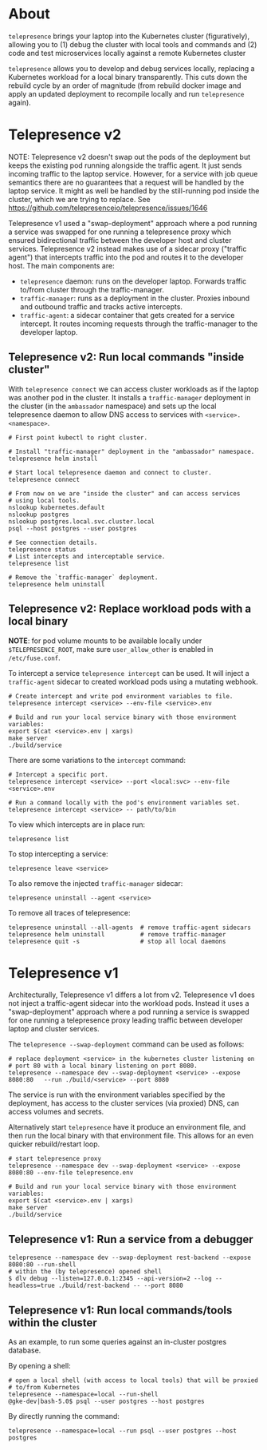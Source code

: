 # About

`telepresence` brings your laptop into the Kubernetes cluster (figuratively),
allowing you to (1) debug the cluster with local tools and commands and (2) code
and test microservices locally against a remote Kubernetes cluster

`telepresence` allows you to develop and debug services locally, replacing a
Kubernetes workload for a local binary transparently. This cuts down the rebuild
cycle by an order of magnitude (from rebuild docker image and apply an updated
deployment to recompile locally and run `telepresence` again).

# Telepresence v2

NOTE: Telepresence v2 doesn't swap out the pods of the deployment but keeps the
existing pod running alongside the traffic agent. It just sends incoming traffic
to the laptop service. However, for a service with job queue semantics there are
no guarantees that a request will be handled by the laptop service. It might as
well be handled by the still-running pod inside the cluster, which we are trying
to replace. See https://github.com/telepresenceio/telepresence/issues/1646

Telepresence v1 used a "swap-deployment" approach where a pod running a service
was swapped for one running a telepresence proxy which ensured bidirectional
traffic between the developer host and cluster services. Telepresence v2 instead
makes use of a sidecar proxy ("traffic agent") that intercepts traffic into the
pod and routes it to the developer host. The main components are:

- `telepresence` daemon: runs on the developer laptop. Forwards traffic to/from
  cluster through the traffic-manager.
- `traffic-manager`: runs as a deployment in the cluster. Proxies inbound and
  outbound traffic and tracks active intercepts.
- `traffic-agent`: a sidecar container that gets created for a service
  intercept. It routes incoming requests through the traffic-manager to the
  developer laptop.

## Telepresence v2: Run local commands "inside cluster"

With `telepresence connect` we can access cluster workloads as if the laptop was
another pod in the cluster. It installs a `traffic-manager` deployment in the
cluster (in the `ambassador` namespace) and sets up the local telepresence
daemon to allow DNS access to services with `<service>.<namespace>`.

    # First point kubectl to right cluster.

    # Install "traffic-manager" deployment in the "ambassador" namespace.
    telepresence helm install

    # Start local telepresence daemon and connect to cluster.
    telepresence connect

    # From now on we are "inside the cluster" and can access services
    # using local tools.
    nslookup kubernetes.default
    nslookup postgres
    nslookup postgres.local.svc.cluster.local
    psql --host postgres --user postgres

    # See connection details.
    telepresence status
    # List intercepts and interceptable service.
    telepresence list

    # Remove the `traffic-manager` deployment.
    telepresence helm uninstall

## Telepresence v2: Replace workload pods with a local binary

**NOTE**: for pod volume mounts to be available locally under
`$TELEPRESENCE_ROOT`, make sure `user_allow_other` is enabled in
`/etc/fuse.conf`.

To intercept a service `telepresence intercept` can be used. It will inject a
`traffic-agent` sidecar to created workload pods using a mutating webhook.

    # Create intercept and write pod environment variables to file.
    telepresence intercept <service> --env-file <service>.env

    # Build and run your local service binary with those environment variables:
    export $(cat <service>.env | xargs)
    make server
    ./build/service

There are some variations to the `intercept` command:

    # Intercept a specific port.
    telepresence intercept <service> --port <local:svc> --env-file <service>.env

    # Run a command locally with the pod's environment variables set.
    telepresence intercept <service> -- path/to/bin

To view which intercepts are in place run:

    telepresence list

To stop intercepting a service:

    telepresence leave <service>

To also remove the injected `traffic-manager` sidecar:

    telepresence uninstall --agent <service>

To remove all traces of telepresence:

    telepresence uninstall --all-agents  # remove traffic-agent sidecars
    telepresence helm uninstall          # remove traffic-manager
    telepresence quit -s                 # stop all local daemons

# Telepresence v1

Architecturally, Telepresence v1 differs a lot from v2. Telepresence v1 does not
inject a traffic-agent sidecar into the workload pods. Instead it uses a
"swap-deployment" approach where a pod running a service is swapped for one
running a telepresence proxy leading traffic between developer laptop and
cluster services.

The `telepresence --swap-deployment` command can be used as follows:

    # replace deployment <service> in the kubernetes cluster listening on
    # port 80 with a local binary listening on port 8080.
    telepresence --namespace dev --swap-deployment <service> --expose 8080:80   --run ./build/<service> --port 8080

The service is run with the environment variables specified by the deployment,
has access to the cluster services (via proxied) DNS, can access volumes and
secrets.

Alternatively start `telepresence` have it produce an environment file, and then
run the local binary with that environment file. This allows for an even quicker
rebuild/restart loop.

    # start telepresence proxy
    telepresence --namespace dev --swap-deployment <service> --expose 8080:80 --env-file telepresence.env

    # Build and run your local service binary with those environment variables:
    export $(cat <service>.env | xargs)
    make server
    ./build/service

## Telepresence v1: Run a service from a debugger

    telepresence --namespace dev --swap-deployment rest-backend --expose 8080:80 --run-shell
    # within the (by telepresence) opened shell
    $ dlv debug --listen=127.0.0.1:2345 --api-version=2 --log --headless=true ./build/rest-backend -- --port 8080

## Telepresence v1: Run local commands/tools within the cluster

As an example, to run some queries against an in-cluster postgres database.

By opening a shell:

    # open a local shell (with access to local tools) that will be proxied
    # to/from Kubernetes
    telepresence --namespace=local --run-shell
    @gke-dev|bash-5.0$ psql --user postgres --host postgres

By directly running the command:

    telepresence --namespace=local --run psql --user postgres --host postgres
